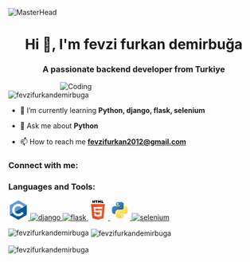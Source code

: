 ![MasterHead](https://media.giphy.com/media/coxQHKASG60HrHtvkt/giphy.gif)

<h1 align="center">Hi 👋, I'm fevzi furkan demirbuğa</h1>
<h3 align="center">A passionate backend developer from Turkiye</h3>
<img align="right" alt="Coding" width="400" src="https://www.sarvika.com/wp-content/uploads/2021/03/Backend-Developer-Python-GIF-Dribble.gif">

<p align="left"> <img src="https://komarev.com/ghpvc/?username=fevzifurkandemirbuga&label=Profile%20views&color=0e75b6&style=flat" alt="fevzifurkandemirbuga" /> </p>

- 🌱 I’m currently learning **Python, django, flask, selenium**

- 💬 Ask me about **Python**

- 📫 How to reach me **fevzifurkan2012@gmail.com**

<h3 align="left">Connect with me:</h3>
<p align="left">
</p>

<h3 align="left">Languages and Tools:</h3>
<p align="left"> <a href="https://www.cprogramming.com/" target="_blank" rel="noreferrer"> <img src="https://raw.githubusercontent.com/devicons/devicon/master/icons/c/c-original.svg" alt="c" width="40" height="40"/> </a> <a href="https://www.djangoproject.com/" target="_blank" rel="noreferrer"> <img src="https://cdn.worldvectorlogo.com/logos/django.svg" alt="django" width="40" height="40"/> </a> <a href="https://flask.palletsprojects.com/" target="_blank" rel="noreferrer"> <img src="https://www.vectorlogo.zone/logos/pocoo_flask/pocoo_flask-icon.svg" alt="flask" width="40" height="40"/> </a> <a href="https://www.w3.org/html/" target="_blank" rel="noreferrer"> <img src="https://raw.githubusercontent.com/devicons/devicon/master/icons/html5/html5-original-wordmark.svg" alt="html5" width="40" height="40"/> </a> <a href="https://www.python.org" target="_blank" rel="noreferrer"> <img src="https://raw.githubusercontent.com/devicons/devicon/master/icons/python/python-original.svg" alt="python" width="40" height="40"/> </a> <a href="https://www.selenium.dev" target="_blank" rel="noreferrer"> <img src="https://raw.githubusercontent.com/detain/svg-logos/780f25886640cef088af994181646db2f6b1a3f8/svg/selenium-logo.svg" alt="selenium" width="40" height="40"/> </a> </p>

<p><img align="left" src="https://github-readme-stats.vercel.app/api/top-langs?username=fevzifurkandemirbuga&show_icons=true&locale=en&layout=compact" alt="fevzifurkandemirbuga" /></p>

<p>&nbsp;<img align="center" src="https://github-readme-stats.vercel.app/api?username=fevzifurkandemirbuga&show_icons=true&locale=en" alt="fevzifurkandemirbuga" /></p>

<p><img align="center" src="https://github-readme-streak-stats.herokuapp.com/?user=fevzifurkandemirbuga&" alt="fevzifurkandemirbuga" /></p>
